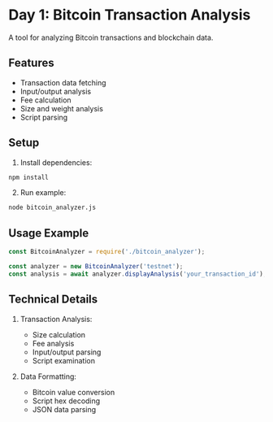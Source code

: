 # Day 1: Bitcoin Transaction Analysis

A tool for analyzing Bitcoin transactions and blockchain data.

## Features

- Transaction data fetching
- Input/output analysis
- Fee calculation
- Size and weight analysis
- Script parsing

## Setup

1. Install dependencies:
```bash
npm install
```

2. Run example:
```bash
node bitcoin_analyzer.js
```

## Usage Example

```javascript
const BitcoinAnalyzer = require('./bitcoin_analyzer');

const analyzer = new BitcoinAnalyzer('testnet');
const analysis = await analyzer.displayAnalysis('your_transaction_id');
```

## Technical Details

1. Transaction Analysis:
   - Size calculation
   - Fee analysis
   - Input/output parsing
   - Script examination

2. Data Formatting:
   - Bitcoin value conversion
   - Script hex decoding
   - JSON data parsing